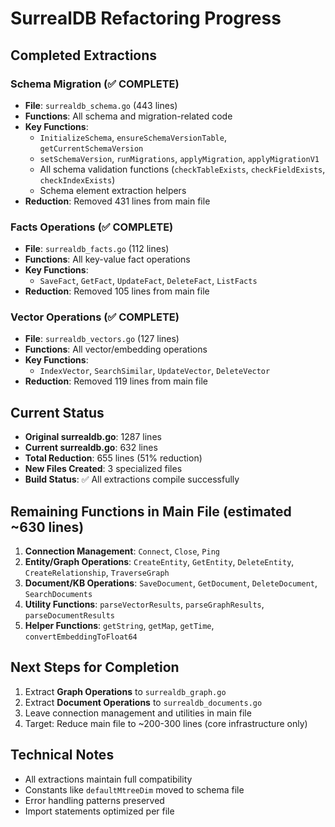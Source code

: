 # SurrealDB Refactoring Progress

## Completed Extractions

### Schema Migration (✅ COMPLETE)
- **File**: `surrealdb_schema.go` (443 lines)
- **Functions**: All schema and migration-related code
- **Key Functions**: 
  - `InitializeSchema`, `ensureSchemaVersionTable`, `getCurrentSchemaVersion`
  - `setSchemaVersion`, `runMigrations`, `applyMigration`, `applyMigrationV1`
  - All schema validation functions (`checkTableExists`, `checkFieldExists`, `checkIndexExists`)
  - Schema element extraction helpers
- **Reduction**: Removed 431 lines from main file

### Facts Operations (✅ COMPLETE)
- **File**: `surrealdb_facts.go` (112 lines)
- **Functions**: All key-value fact operations
- **Key Functions**: 
  - `SaveFact`, `GetFact`, `UpdateFact`, `DeleteFact`, `ListFacts`
- **Reduction**: Removed 105 lines from main file

### Vector Operations (✅ COMPLETE)
- **File**: `surrealdb_vectors.go` (127 lines)
- **Functions**: All vector/embedding operations
- **Key Functions**: 
  - `IndexVector`, `SearchSimilar`, `UpdateVector`, `DeleteVector`
- **Reduction**: Removed 119 lines from main file

## Current Status
- **Original surrealdb.go**: 1287 lines
- **Current surrealdb.go**: 632 lines  
- **Total Reduction**: 655 lines (51% reduction)
- **New Files Created**: 3 specialized files
- **Build Status**: ✅ All extractions compile successfully

## Remaining Functions in Main File (estimated ~630 lines)
1. **Connection Management**: `Connect`, `Close`, `Ping` 
2. **Entity/Graph Operations**: `CreateEntity`, `GetEntity`, `DeleteEntity`, `CreateRelationship`, `TraverseGraph`
3. **Document/KB Operations**: `SaveDocument`, `GetDocument`, `DeleteDocument`, `SearchDocuments`
4. **Utility Functions**: `parseVectorResults`, `parseGraphResults`, `parseDocumentResults`
5. **Helper Functions**: `getString`, `getMap`, `getTime`, `convertEmbeddingToFloat64`

## Next Steps for Completion
1. Extract **Graph Operations** to `surrealdb_graph.go`
2. Extract **Document Operations** to `surrealdb_documents.go` 
3. Leave connection management and utilities in main file
4. Target: Reduce main file to ~200-300 lines (core infrastructure only)

## Technical Notes
- All extractions maintain full compatibility
- Constants like `defaultMtreeDim` moved to schema file
- Error handling patterns preserved
- Import statements optimized per file